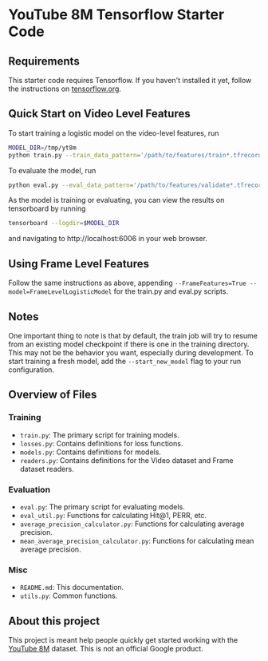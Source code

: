 # YouTube 8M Tensorflow Starter Code

## Requirements

This starter code requires Tensorflow. If you haven't installed it yet, follow
the instructions on [tensorflow.org](https://tensorflow.org).

## Quick Start on Video Level Features

To start training a logistic model on the video-level features, run

```sh
MODEL_DIR=/tmp/yt8m
python train.py --train_data_pattern='/path/to/features/train*.tfrecord' --train_dir=$MODEL_DIR/logistic_model
```

To evaluate the model, run

```sh
python eval.py --eval_data_pattern='/path/to/features/validate*.tfrecord' --eval_dir=$MODEL_DIR/logistic_model
```

As the model is training or evaluating, you can view the results on tensorboard
by running

```sh
tensorboard --logdir=$MODEL_DIR
```

and navigating to http://localhost:6006 in your web browser.

## Using Frame Level Features

Follow the same instructions as above, appending
`--FrameFeatures=True --model=FrameLevelLogisticModel`
for the train.py and eval.py scripts.

## Notes
One important thing to note is that by default, the train job will try to resume
from an existing model checkpoint if there is one in the training directory.
This may not be the behavior you want, especially during development.
To start training a fresh model, add the `--start_new_model` flag to your
run configuration.

## Overview of Files

### Training
*   `train.py`: The primary script for training models.
*   `losses.py`: Contains definitions for loss functions.
*   `models.py`: Contains definitions for models.
*   `readers.py`: Contains definitions for the Video dataset and Frame
                  dataset readers.

### Evaluation
*   `eval.py`: The primary script for evaluating models.
*   `eval_util.py`: Functions for calculating Hit@1, PERR, etc.
*   `average_precision_calculator.py`: Functions for calculating
                                       average precision.
*   `mean_average_precision_calculator.py`: Functions for calculating mean
                                            average precision.

### Misc
*   `README.md`: This documentation.
*   `utils.py`: Common functions.

## About this project
This project is meant help people quickly get started working with the
[YouTube 8M](https://research.google.com/youtube8m/) dataset.
This is not an official Google product.
